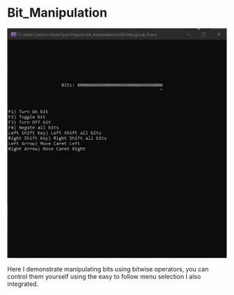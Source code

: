 # Bit_Manipulation

![Bit_Manipulation](Screenshots/Bit_Manipulation.jpg)

Here I demonstrate manipulating bits using bitwise operators, you can control them yourself using the easy to follow menu selection I also integrated.
